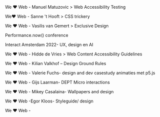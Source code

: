 



We ❤️ Web - Manuel Matuzovic > Web Accessibility Testing

We❤️ Web - Sanne 't Hooft > CSS trickery

We ❤️ Web - Vasilis van Gemert > Exclusive Design

Performance.now() conference

Interact Amsterdam 2022- UX, design en AI

We ❤️ Web - Hidde de Vries > Web Content Accessibility Guidelines


We ❤️ Web -  Kilian Valkhof – Design Ground Rules 

We ❤️ Web - Valerie Fuchs- design and dev casestudy animaties met p5.js

We ❤️ Web - Gijs Laarman- DEPT Micro interactions

We ❤️ Web - Mikey Casalaina- Wallpapers and design

We ❤️ Web -Egor Kloos- Styleguide/ design

We ❤️ Web -
